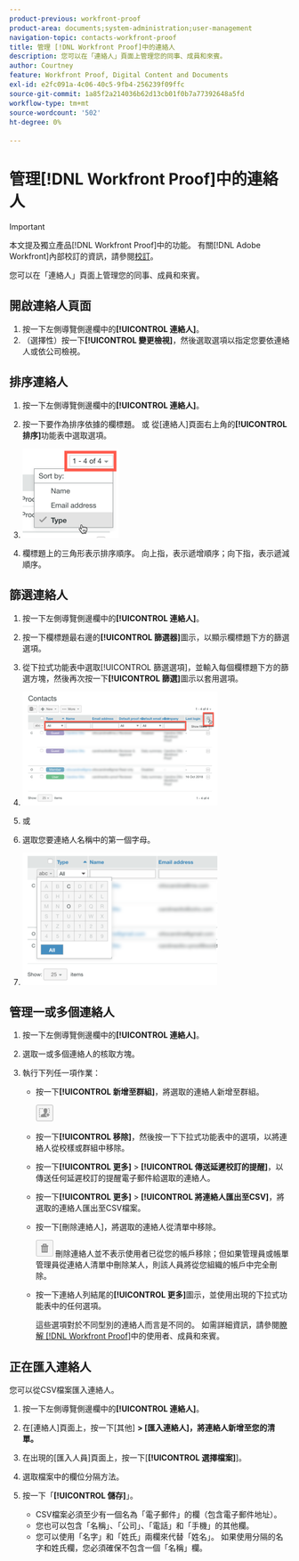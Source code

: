 ```yaml
---
product-previous: workfront-proof
product-area: documents;system-administration;user-management
navigation-topic: contacts-workfront-proof
title: 管理 [!DNL Workfront Proof]中的連絡人
description: 您可以在「連絡人」頁面上管理您的同事、成員和來賓。
author: Courtney
feature: Workfront Proof, Digital Content and Documents
exl-id: e2fc091a-4c06-40c5-9fb4-256239f09ffc
source-git-commit: 1a85f2a214036b62d13cb01f0b7a77392648a5fd
workflow-type: tm+mt
source-wordcount: '502'
ht-degree: 0%

---
```


# 管理[!DNL Workfront Proof]中的連絡人

>[!IMPORTANT]
>
>本文提及獨立產品[!DNL Workfront Proof]中的功能。 有關[!DNL Adobe Workfront]內部校訂的資訊，請參閱[校訂](../../../review-and-approve-work/proofing/proofing.md)。

您可以在「連絡人」頁面上管理您的同事、成員和來賓。

## 開啟連絡人頁面

1. 按一下左側導覽側邊欄中的&#x200B;**[!UICONTROL 連絡人]**。
1. （選擇性）按一下&#x200B;**[!UICONTROL 變更檢視]**，然後選取選項以指定您要依連絡人或依公司檢視。

## 排序連絡人

1. 按一下左側導覽側邊欄中的&#x200B;**[!UICONTROL 連絡人]**。
1. 按一下要作為排序依據的欄標題。
或
從[連絡人]頁面右上角的&#x200B;**[!UICONTROL 排序]**&#x200B;功能表中選取選項。

1. ![Contacts_page-Sort_menu.png](assets/contacts-page-sort-menu.png)

1. 欄標題上的三角形表示排序順序。 向上指，表示遞增順序；向下指，表示遞減順序。

## 篩選連絡人

1. 按一下左側導覽側邊欄中的&#x200B;**[!UICONTROL 連絡人]**。
1. 按一下欄標題最右邊的&#x200B;**[!UICONTROL 篩選器]**&#x200B;圖示，以顯示欄標題下方的篩選選項。
1. 從下拉式功能表中選取[!UICONTROL 篩選選項]，並輸入每個欄標題下方的篩選方塊，然後再次按一下&#x200B;**[!UICONTROL 篩選]**&#x200B;圖示以套用選項。
1. ![Contacts_page-Filtering_options.png](assets/contacts-page-filtering-options-350x205.png)

1. 或
1. 選取您要連絡人名稱中的第一個字母。
1. ![Contacts_page-filtering_by_letter.png](assets/contacts-page-filtering-by-letter-350x238.png)

## 管理一或多個連絡人

1. 按一下左側導覽側邊欄中的&#x200B;**[!UICONTROL 連絡人]**。
1. 選取一或多個連絡人的核取方塊。
1. 執行下列任一項作業：

   * 按一下&#x200B;**[!UICONTROL 新增至群組]**，將選取的連絡人新增至群組。

     ![Add_to_Group_btn.png](assets/add-to-group-btn.png)

   * 按一下&#x200B;**[!UICONTROL 移除]**，然後按一下下拉式功能表中的選項，以將連絡人從校樣或群組中移除。
   * 按一下&#x200B;**[!UICONTROL 更多]** > **[!UICONTROL 傳送延遲校訂的提醒]**，以傳送任何延遲校訂的提醒電子郵件給選取的連絡人。

   * 按一下&#x200B;**[!UICONTROL 更多]** > **[!UICONTROL 將連絡人匯出至CSV]**，將選取的連絡人匯出至CSV檔案。

   * 按一下[刪除連絡人]&#x200B;**&#x200B;**，將選取的連絡人從清單中移除。

     ![Trash_button.png](assets/trash-button.png)
刪除連絡人並不表示使用者已從您的帳戶移除；但如果管理員或帳單管理員從連絡人清單中刪除某人，則該人員將從您組織的帳戶中完全刪除。

   * 按一下連絡人列結尾的&#x200B;**[!UICONTROL 更多]**&#x200B;圖示，並使用出現的下拉式功能表中的任何選項。

     這些選項對於不同型別的連絡人而言是不同的。 如需詳細資訊，請參閱[瞭解 [!DNL Workfront Proof]](../../../workfront-proof/wp-mnguserscontacts/contacts/use-members-guests.md)中的使用者、成員和來賓。

## 正在匯入連絡人

您可以從CSV檔案匯入連絡人。

1. 按一下左側導覽側邊欄中的&#x200B;**[!UICONTROL 連絡人]**。
1. 在[連絡人]頁面上，按一下[其他] **> [匯入連絡人]**&#x200B;**，將連絡人新增至您的清單。**

1. 在出現的[匯入人員]頁面上，按一下[**[!UICONTROL 選擇檔案]**]。
1. 選取檔案中的欄位分隔方法。
1. 按一下「**[!UICONTROL 儲存]**」。

   * CSV檔案必須至少有一個名為「電子郵件」的欄（包含電子郵件地址）。
   * 您也可以包含「名稱」、「公司」、「電話」和「手機」的其他欄。
   * 您可以使用「名字」和「姓氏」兩欄來代替「姓名」。 如果使用分隔的名字和姓氏欄，您必須確保不包含一個「名稱」欄。
